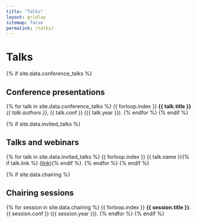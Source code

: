 ```yaml
---
title: "Talks"
layout: gridlay
sitemap: false
permalink: /talks/
---
```


# Talks

{% if site.data.conference_talks %}
## Conference presentations

{% for talk in site.data.conference_talks %}
{{ forloop.index }} <strong>{{ talk.title }}</strong> <br/> <i>{{ talk.authors }}</i>, {{ talk.conf }} ({{ talk.year }}).
{% endfor %}
{% endif %}


{% if site.data.invited_talks %}
## Talks and webinars

{% for talk in site.data.invited_talks %}
{{ forloop.index }} {{ talk.name }}{% if talk.link %} (<a href="{{ talk.link }}" target="_blank">link</a>){% endif %}.
{% endfor %}
{% endif %}

{% if site.data.chairing %}
## Chairing sessions

{% for session in site.data.chairing %}
{{ forloop.index }} <strong>{{ session.title }}</strong>.
<br/>{{ session.conf }} ({{ session.year }}).
{% endfor %}
{% endif %}

